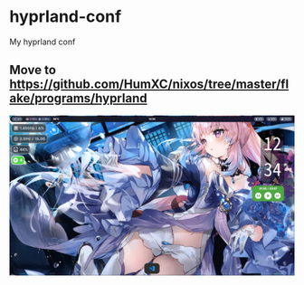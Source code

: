 # hyprland-conf

My hyprland conf

## Move to https://github.com/HumXC/nixos/tree/master/flake/programs/hyprland
![图片](https://raw.githubusercontent.com/HumXC/hyprland-conf/main/doc/2023-03-15-12-34-23.png)
